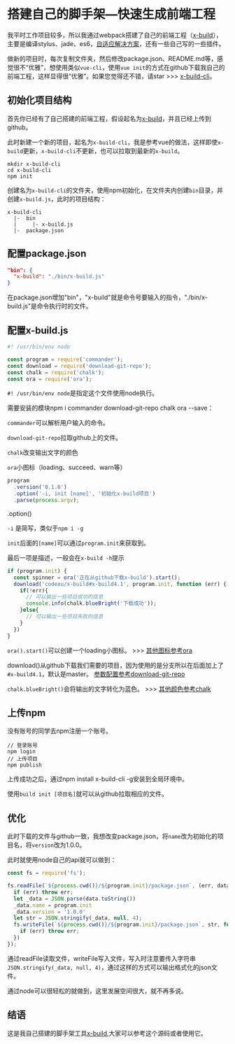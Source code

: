 # 搭建自己的脚手架—快速生成前端工程

我平时工作项目较多，所以我通过webpack搭建了自己的前端工程（[x-build](https://github.com/codexu/x-build)），主要是编译stylus、jade、es6，[自适应解决方案](https://github.com/codexu/Issues/issues/11)，还有一些自己写的一些插件。

做新的项目时，每次复制文件夹，然后修改package.json、README.md等，感觉很不“优雅”，想使用类似`vue-cli`，使用`vue init`的方式在github下载我自己的前端工程，这样显得很“优雅”。如果您觉得还不错，请star >>>  [x-build-cli](https://github.com/codexu/x-build-cli)。

## 初始化项目结构

首先你已经有了自己搭建的前端工程，假设起名为[x-build](https://github.com/codexu/x-build)，并且已经上传到github。

此时新建一个新的项目，起名为`x-build-cli`，我是参考vue的做法，这样即使`x-build`更新，`x-build-cli`不更新，也可以拉取到最新的`x-build`。
    
```
mkdir x-build-cli
cd x-build-cli
npm init
```

创建名为`x-build-cli`的文件夹，使用npm初始化，在文件夹内创建`bin`目录，并创建`x-build.js`，此时的项目结构：

```
x-build-cli
  |-  bin
  |     |- x-build.js
  |-  package.json
```

## 配置package.json

```json
"bin": {
  "x-build": "./bin/x-build.js"
}
```

在package.json增加"bin"，"x-build"就是命令号要输入的指令，"./bin/x-build.js"是命令执行时的文件。

## 配置x-build.js

```javascript
#! /usr/bin/env node

const program = require('commander');
const download = require('download-git-repo');
const chalk = require('chalk');
const ora = require('ora');
```

`#! /usr/bin/env node`是指定这个文件使用node执行。

需要安装的模块npm i commander download-git-repo chalk ora --save：

`commander`可以解析用户输入的命令。

`download-git-repo`拉取github上的文件。

`chalk`改变输出文字的颜色

`ora`小图标（loading、succeed、warn等）

```javascript
program
  .version('0.1.0')
  .option('-i, init [name]', '初始化x-build项目')
  .parse(process.argv);
```

.option()

`-i` 是简写，类似于`npm i -g`

`init`后面的`[name]`可以通过`program.init`来获取到。

最后一项是描述，一般会在`x-build -h`提示

```javascript
if (program.init) {
  const spinner = ora('正在从github下载x-build').start();
  download('codexu/x-build#x-build4.1', program.init, function (err) {
    if(!err){
      // 可以输出一些项目成功的信息
      console.info(chalk.blueBright('下载成功'));
    }else{
      // 可以输出一些项目失败的信息
    }
  })
}
```

`ora().start()`可以创建一个loading小图标。 >>> [其他图标参考ora](https://www.npmjs.com/package/ora)

download()从github下载我们需要的项目，因为使用的是分支所以在后面加上了`#x-build4.1`，默认是master。 [参数配置参考download-git-repo](https://www.npmjs.com/package/download-git-repo)

`chalk.blueBright()`会将输出的文字转化为蓝色。 >>> [其他颜色参考chalk](https://www.npmjs.com/package/chalk)

## 上传npm

没有账号的同学去npm注册一个账号。

```
// 登录账号
npm login
// 上传项目
npm publish
```

上传成功之后，通过npm install x-build-cli -g安装到全局环境中。

使用`build init [项目名]`就可以从github拉取相应的文件。

## 优化

此时下载的文件与github一致，我想改变package.json，将`name`改为初始化的项目名，将`version`改为1.0.0。

此时就使用node自己的api就可以做到：

```Javascript
const fs = require('fs');

fs.readFile(`${process.cwd()}/${program.init}/package.json`, (err, data) => {
  if (err) throw err;
  let _data = JSON.parse(data.toString())
  _data.name = program.init
  _data.version = '1.0.0'
  let str = JSON.stringify(_data, null, 4);
  fs.writeFile(`${process.cwd()}/${program.init}/package.json`, str, function (err) {
    if (err) throw err;
  })
});
```

通过readFile读取文件，writeFile写入文件，写入时注意要传入字符串`JSON.stringify(_data, null, 4)`，通过这样的方式可以输出格式化的json文件。

通过node可以很轻松的就做到，这里发展空间很大，就不再多说。

## 结语

这是我自己搭建的脚手架工具[x-build](https://codexu.github.io/),大家可以参考这个源码或者使用它。